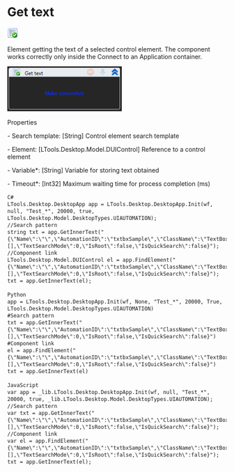 # Get text

![](<../../../.gitbook/assets/0 (71).png>)

Element getting the text of a selected control element. The component works correctly only inside the Connect to an Application container.

![](<../../../.gitbook/assets/1 (115).png>)

Properties

&#x20;\- Search template: \[String] Control element search template

&#x20;\- Element: \[LTools.Desktop.Model.DUIControl] Reference to a control element

&#x20;\- Variable\*: \[String] Variable for storing text obtained

&#x20;\- Timeout\*: \[Int32] Maximum waiting time for process completion (ms)

```
C#
LTools.Desktop.DesktopApp app = LTools.Desktop.DesktopApp.Init(wf, null, "Test_*", 20000, true, LTools.Desktop.Model.DesktopTypes.UIAUTOMATION);
//Search pattern
string txt = app.GetInnerText("{\"Name\":\"\",\"AutomationID\":\"txtbxSample\",\"ClassName\":\"TextBox\",\"AUIProperties\":[],\"TextSearchMode\":0,\"IsRoot\":false,\"IsQuickSearch\":false}");
//Component link
LTools.Desktop.Model.DUIControl el = app.FindElement("{\"Name\":\"\",\"AutomationID\":\"txtbxSample\",\"ClassName\":\"TextBox\",\"AUIProperties\":[],\"TextSearchMode\":0,\"IsRoot\":false,\"IsQuickSearch\":false}");
txt = app.GetInnerText(el);

Python
app = LTools.Desktop.DesktopApp.Init(wf, None, "Test_*", 20000, True, LTools.Desktop.Model.DesktopTypes.UIAUTOMATION)
#Search pattern
txt = app.GetInnerText("{\"Name\":\"\",\"AutomationID\":\"txtbxSample\",\"ClassName\":\"TextBox\",\"AUIProperties\":[],\"TextSearchMode\":0,\"IsRoot\":false,\"IsQuickSearch\":false}")
#Component link
el = app.FindElement("{\"Name\":\"\",\"AutomationID\":\"txtbxSample\",\"ClassName\":\"TextBox\",\"AUIProperties\":[],\"TextSearchMode\":0,\"IsRoot\":false,\"IsQuickSearch\":false}")
txt = app.GetInnerText(el)

JavaScript
var app = _lib.LTools.Desktop.DesktopApp.Init(wf, null, "Test_*", 20000, true, _lib.LTools.Desktop.Model.DesktopTypes.UIAUTOMATION);
//Search pattern
var txt = app.GetInnerText("{\"Name\":\"\",\"AutomationID\":\"txtbxSample\",\"ClassName\":\"TextBox\",\"AUIProperties\":[],\"TextSearchMode\":0,\"IsRoot\":false,\"IsQuickSearch\":false}");
//Component link
var el = app.FindElement("{\"Name\":\"\",\"AutomationID\":\"txtbxSample\",\"ClassName\":\"TextBox\",\"AUIProperties\":[],\"TextSearchMode\":0,\"IsRoot\":false,\"IsQuickSearch\":false}");
txt = app.GetInnerText(el);
```
